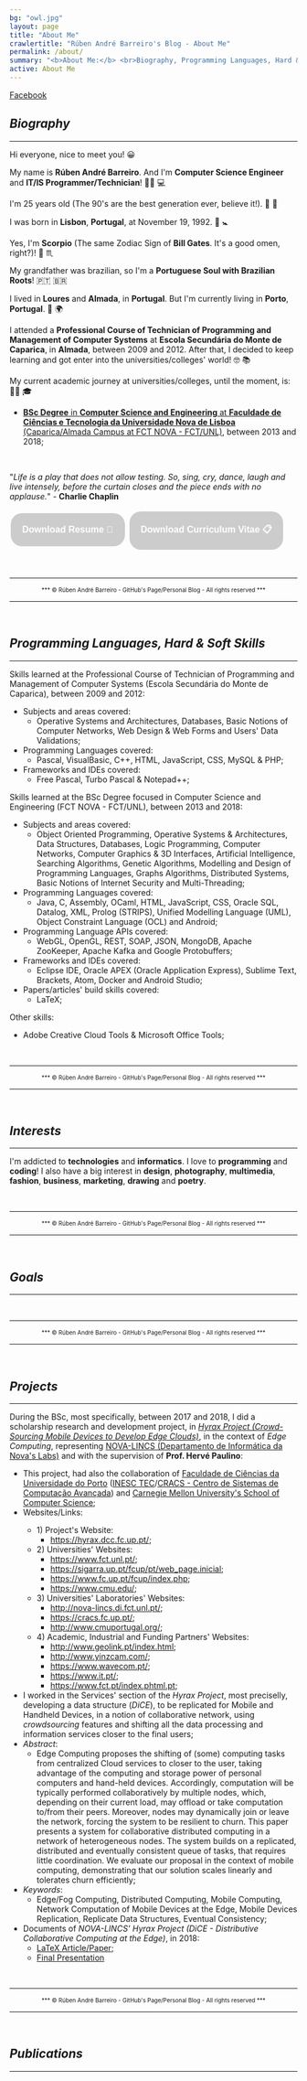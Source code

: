 ```yaml
---
bg: "owl.jpg"
layout: page
title: "About Me"
crawlertitle: "Rúben André Barreiro's Blog - About Me"
permalink: /about/
summary: "<b>About Me:</b> <br>Biography, Programming Languages, Hard & Soft Skills, Interests, Goals, Projects and Publications"
active: About Me
---
```


<style>
.button {
    background-color: #CCCCCC; /* Medium Grey */
    border: none;
    color: white;
    padding: 20px;
    text-align: center;
    text-decoration: none;
    display: inline-block;
    font-size: 16px;
    margin: 4px 2px;
    cursor: pointer;
}

.buttonDocument {border-radius: 20px;}
</style>


<a href="http://fb.me/henriqueferrolho" title="henriqueferrolho on Facebook" target="_blank">
    <i class="icon icon-social-facebook"></i>
    <span class="label">Facebook</span>
</a>
              

<h2 id="biography"><i>Biography</i></h2>
<hr/>

<p>Hi everyone, nice to meet you! 😀</p>

<p>My name is <b>Rúben André Barreiro</b>. And I'm <b>Computer Science Engineer</b> and <b>IT/IS Programmer/Technician</b>! 👨‍💻 💻</p>

<p>I'm 25 years old (The 90's are the best generation ever, believe it!). 🎂 🎈</p>

<p>I was born in <b>Lisbon</b>, <b>Portugal</b>, at November 19, 1992. 👶 🚼 </p>
<p>Yes, I'm <b>Scorpio</b> (The same Zodiac Sign of <b>Bill Gates</b>. It's a good omen, right?)! 🦂 ♏ </p>

<p>My grandfather was brazilian, so I'm a <b>Portuguese Soul with Brazilian Roots</b>! 🇵🇹 🇧🇷</p>

<p>I lived in <b>Loures</b> and <b>Almada</b>, in <b>Portugal</b>. But I'm currently living in <b>Porto</b>, <b>Portugal</b>. 📍 🌍</p>

<p>I attended a <b>Professional Course of Technician of Programming and Management of Computer Systems</b> at <b>Escola Secundária do Monte de Caparica</b>, in <b>Almada</b>, between 2009 and 2012. After that, I decided to keep learning and got enter into the universities/colleges' world! 🤓 📚 </p>

<p>My current academic journey at universities/colleges, until the moment, is: 👨‍🎓 🎓
    <ul>
        <li><a href="https://www.fct.unl.pt/ensino/curso/mestrado-integrado-em-engenharia-informatica"><b>BSc Degree</b> in <b>Computer Science and Engineering</b> at <b>Faculdade de Ciências e Tecnologia da Universidade Nova de Lisboa</b> (Caparica/Almada Campus at FCT NOVA - FCT/UNL)</a>, between 2013 and 2018;</li>
    </ul>
</p>

<br>

<p>
    "<i>Life is a play that does not allow testing. So, sing, cry, dance, laugh and live intensely, before the curtain closes and the piece ends with no applause.</i>" - <b>Charlie Chaplin</b>
</p>

<a href="/ruben-andre-barreiro-resume.pdf"><button class="button buttonDocument"><b>Download Resume 📝</b></button></a>
<a href="/ruben-andre-barreiro-CV.pdf"><button class="button buttonDocument"><b>Download Curriculum Vitae 📋</b></button></a>


<br>
<hr/>
<center><font size="1">*** © Rúben André Barreiro - GitHub's Page/Personal Blog - All rights reserved ***</font></center>
<hr/>
<br>


<h2 id="programming-languages-skills"><i>Programming Languages, Hard & Soft Skills</i></h2>
<hr/>

<p>Skills learned at the Professional Course of Technician of Programming and Management of Computer Systems (Escola Secundária do Monte de Caparica), between 2009 and 2012:</p>
<ul>
    <li>
        Subjects and areas covered:
        <ul>
            <li>
                Operative Systems and Architectures, Databases, Basic Notions of Computer Networks, Web Design & Web Forms and Users' Data Validations;
            </li>
        </ul>
    </li>
    <li>
        Programming Languages covered:
        <ul>
            <li>
                Pascal, VisualBasic, C++, HTML, JavaScript, CSS, MySQL & PHP;
            </li>
        </ul>
    </li>
    <li>
        Frameworks and IDEs covered:
        <ul>
            <li>
                Free Pascal, Turbo Pascal & Notepad++;   
            </li>
        </ul>
    </li>
</ul>

<p>Skills learned at the BSc Degree focused in Computer Science and Engineering (FCT NOVA - FCT/UNL), between 2013 and 2018:</p>
<ul>
    <li>
        Subjects and areas covered:
        <ul>
            <li>
                Object Oriented Programming, Operative Systems & Architectures, Data Structures, Databases, Logic Programming, Computer Networks, Computer Graphics & 3D Interfaces, Artificial Intelligence, Searching Algorithms, Genetic Algorithms, Modelling and Design of Programming Languages, Graphs Algorithms, Distributed Systems, Basic Notions of Internet Security and Multi-Threading;
            </li>
        </ul>
    </li>
    <li>
        Programming Languages covered:
        <ul>
            <li>
                Java, C, Assembly, OCaml, HTML, JavaScript, CSS, Oracle SQL, Datalog, XML, Prolog (STRIPS), Unified Modelling Language (UML), Object Constraint Language (OCL) and Android;
            </li>
        </ul>
    </li>
    <li>
        Programming Language APIs covered:
        <ul>
            <li>
                WebGL, OpenGL, REST, SOAP, JSON, MongoDB, Apache ZooKeeper, Apache Kafka and Google Protobuffers;
            </li>
        </ul>
    </li>
    <li>
        Frameworks and IDEs covered:
        <ul>
            <li>
                Eclipse IDE, Oracle APEX (Oracle Application Express), Sublime Text, Brackets, Atom, Docker and Android Studio;
            </li>
        </ul>
    </li>
    <li>
        Papers/articles' build skills covered:
        <ul>
            <li>
                LaTeX;
            </li>
        </ul>
    </li>
</ul>

<p>Other skills:</p>
<ul>
    <li>
        Adobe Creative Cloud Tools & Microsoft Office Tools;
    </li>
</ul>


<br>
<hr/>
<center><font size="1">*** © Rúben André Barreiro - GitHub's Page/Personal Blog - All rights reserved ***</font></center>
<hr/>
<br>


<h2 id="interests"><i>Interests</i></h2>
<hr/>

<p>I'm addicted to <b>technologies</b> and <b>informatics</b>. I love to <b>programming</b> and <b>coding</b>! I also have a big interest in <b>design</b>, <b>photography</b>, <b>multimedia</b>, <b>fashion</b>, <b>business</b>, <b>marketing</b>, <b>drawing</b> and <b>poetry</b>.</p>


<br>
<hr/>
<center><font size="1">*** © Rúben André Barreiro - GitHub's Page/Personal Blog - All rights reserved ***</font></center>
<hr/>
<br>


<h2 id="goals"><i>Goals</i></h2>
<hr/>

<p> <!-- SOME TEXT HERE --> </p>


<br>
<hr/>
<center><font size="1">*** © Rúben André Barreiro - GitHub's Page/Personal Blog - All rights reserved ***</font></center>
<hr/>
<br>


<h2 id="projects"><i>Projects</i></h2>
<hr/>

<p>During the BSc, most specifically, between 2017 and 2018, I did a scholarship research and development project, in <a href="http://hyrax.dcc.fc.up.pt/"><i>Hyrax Project (Crowd-Sourcing Mobile Devices to Develop Edge Clouds)</i></a>, in the context of <i>Edge Computing</i>, representing <a href="http://nova-lincs.di.fct.unl.pt/">NOVA-LINCS (Departamento de Informática da Nova's Labs)</a> and with the supervision of <b>Prof. Hervé Paulino</b>:</p>

<ul>
  <li>This project, had also the collaboration of <a href="https://sigarra.up.pt/fcup/pt/web_page.inicial">Faculdade de Ciências da Universidade do Porto</a> (<a href="https://www.inesctec.pt/en">INESC TEC</a>/<a href="https://www.inesctec.pt/en/centres/advanced-computing-systems-7">CRACS - Centro de Sistemas de Computação Avançada</a>) and <a href="https://www.scs.cmu.edu/">Carnegie Mellon University's School of Computer Science</a>;</li>
  <li>Websites/Links:</li>
  <ul>
    <li>
    1) Project's Website:
        <ul>
            <li>
                <a href="https://hyrax.dcc.fc.up.pt/">https://hyrax.dcc.fc.up.pt/</a>;
            </li>
        </ul>
    </li>
    <li>
    2) Universities' Websites:
        <ul>
            <li>
                <a href="https://www.fct.unl.pt/">https://www.fct.unl.pt/</a>;
            </li>
            <li>
                <a href="https://sigarra.up.pt/fcup/pt/web_page.inicial">https://sigarra.up.pt/fcup/pt/web_page.inicial</a>;
            </li>
            <li>
                <a href="https://www.fc.up.pt/fcup/index.php">https://www.fc.up.pt/fcup/index.php</a>;
            </li>
            <li>
                <a href="https://www.cmu.edu/">https://www.cmu.edu/</a>;
            </li>
        </ul>
    </li>
    <li>
    3) Universities' Laboratories' Websites:
        <ul>
            <li>
                <a href="http://nova-lincs.di.fct.unl.pt/">http://nova-lincs.di.fct.unl.pt/</a>;
            </li>
            <li>
                <a href="https://cracs.fc.up.pt/">https://cracs.fc.up.pt/</a>;
            </li>
            <li>
                <a href="http://www.cmuportugal.org/">http://www.cmuportugal.org/</a>;
            </li>
        </ul>
    </li>  
    <li>
    4) Academic, Industrial and Funding Partners' Websites:
        <ul>
            <li>
                <a href="http://www.geolink.pt/index.html">http://www.geolink.pt/index.html</a>;
            </li>
            <li>
                <a href="http://www.yinzcam.com/">http://www.yinzcam.com/</a>;
            </li>
            <li>
                <a href="https://www.wavecom.pt/">https://www.wavecom.pt/</a>;
            </li>
            <li>
                <a href="https://www.it.pt/">https://www.it.pt/</a>;
            </li>
            <li>
                <a href="https://www.fct.pt/index.phtml.pt">https://www.fct.pt/index.phtml.pt</a>;
            </li>
        </ul>
    </li>
  </ul>        
  <li>I worked in the Services' section of the <i>Hyrax Project</i>, most preciselly, developing a data structure (<i>DiCE</i>), to be replicated for Mobile and Handheld Devices, in a notion of collaborative network, using <i>crowdsourcing</i> features and shifting all the data processing and information services closer to the final users;</li>
  <li><i>Abstract</i>:
    <ul>
        <li>Edge Computing proposes the shifting of (some) computing tasks from centralized Cloud services to closer to the user, taking advantage of the computing and storage power of personal computers and hand-held devices. Accordingly, computation will be typically performed collaboratively by multiple nodes, which, depending on their current load, may offload or take computation to/from their peers. Moreover, nodes may dynamically join or leave the network, forcing the system to be resilient to churn. This paper presents a system for collaborative distributed computing in a network of heterogeneous nodes. The system builds on a replicated, distributed and eventually consistent queue of tasks, that requires little coordination. We evaluate our proposal in the context of mobile computing, demonstrating that our solution scales linearly and tolerates churn efficiently;</li>
    </ul>
  </li>
  <li><i>Keywords</i>:
    <ul>
        <li>Edge/Fog Computing, Distributed Computing, Mobile Computing, Network Computation of Mobile Devices at the Edge, Mobile Devices Replication, Replicate Data Structures, Eventual Consistency;</li>
    </ul>
  </li>
  <li>
      Documents of <i>NOVA-LINCS' Hyrax Project (DiCE - Distributive Collaborative Computing at the Edge)</i>, in 2018:
      <ul>
        <li><a href="/hyrax-dice-article-paper.pdf"> LaTeX Article/Paper</a>;</li>
        <li><a href="/hyrax-dice-presentation.pdf"> Final Presentation</a></li>
      </ul>
  </li>
</ul>


<br>
<hr/>
<center><font size="1">*** © Rúben André Barreiro - GitHub's Page/Personal Blog - All rights reserved ***</font></center>
<hr/>
<br>


<h2 id="publications"><i>Publications</i></h2>
<hr/>

<p> <!-- SOME TEXT HERE --> </p>